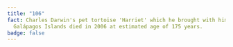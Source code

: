 ```yaml
---
title: "106"
fact: Charles Darwin's pet tortoise 'Harriet' which he brought with him from
  Galápagos Islands died in 2006 at estimated age of 175 years.
badge: false
---
```

